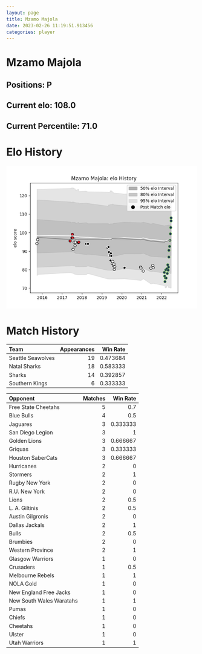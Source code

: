 ```yaml
---  
layout: page  
title: Mzamo Majola  
date: 2023-02-26 11:19:51.913456  
categories: player  
---
```

# Mzamo Majola

## Positions: P

## Current elo: 108.0

## Current Percentile: 71.0

# Elo History


![elo history](history_MzamoMajola.png)
# Match History


| Team              |   Appearances |   Win Rate |
|:------------------|--------------:|-----------:|
| Seattle Seawolves |            19 |   0.473684 |
| Natal Sharks      |            18 |   0.583333 |
| Sharks            |            14 |   0.392857 |
| Southern Kings    |             6 |   0.333333 |

| Opponent                 |   Matches |   Win Rate |
|:-------------------------|----------:|-----------:|
| Free State Cheetahs      |         5 |   0.7      |
| Blue Bulls               |         4 |   0.5      |
| Jaguares                 |         3 |   0.333333 |
| San Diego Legion         |         3 |   1        |
| Golden Lions             |         3 |   0.666667 |
| Griquas                  |         3 |   0.333333 |
| Houston SaberCats        |         3 |   0.666667 |
| Hurricanes               |         2 |   0        |
| Stormers                 |         2 |   1        |
| Rugby New York           |         2 |   0        |
| R.U. New York            |         2 |   0        |
| Lions                    |         2 |   0.5      |
| L. A. Giltinis           |         2 |   0.5      |
| Austin Gilgronis         |         2 |   0        |
| Dallas Jackals           |         2 |   1        |
| Bulls                    |         2 |   0.5      |
| Brumbies                 |         2 |   0        |
| Western Province         |         2 |   1        |
| Glasgow Warriors         |         1 |   0        |
| Crusaders                |         1 |   0.5      |
| Melbourne Rebels         |         1 |   1        |
| NOLA Gold                |         1 |   0        |
| New England Free Jacks   |         1 |   0        |
| New South Wales Waratahs |         1 |   1        |
| Pumas                    |         1 |   0        |
| Chiefs                   |         1 |   0        |
| Cheetahs                 |         1 |   0        |
| Ulster                   |         1 |   0        |
| Utah Warriors            |         1 |   1        |